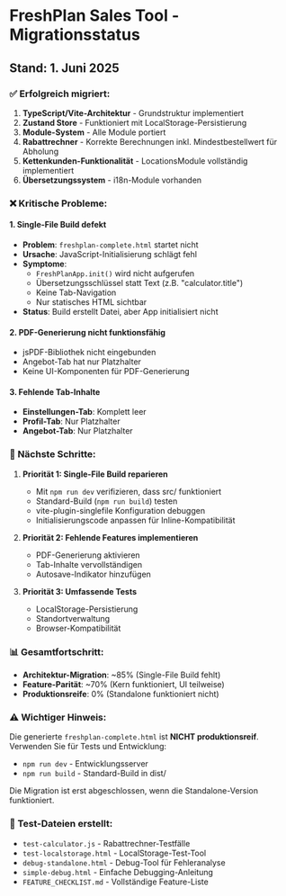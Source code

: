 # FreshPlan Sales Tool - Migrationsstatus

## Stand: 1. Juni 2025

### ✅ Erfolgreich migriert:
1. **TypeScript/Vite-Architektur** - Grundstruktur implementiert
2. **Zustand Store** - Funktioniert mit LocalStorage-Persistierung
3. **Module-System** - Alle Module portiert
4. **Rabattrechner** - Korrekte Berechnungen inkl. Mindestbestellwert für Abholung
5. **Kettenkunden-Funktionalität** - LocationsModule vollständig implementiert
6. **Übersetzungssystem** - i18n-Module vorhanden

### ❌ Kritische Probleme:

#### 1. **Single-File Build defekt**
- **Problem**: `freshplan-complete.html` startet nicht
- **Ursache**: JavaScript-Initialisierung schlägt fehl
- **Symptome**:
  - `FreshPlanApp.init()` wird nicht aufgerufen
  - Übersetzungsschlüssel statt Text (z.B. "calculator.title")
  - Keine Tab-Navigation
  - Nur statisches HTML sichtbar
- **Status**: Build erstellt Datei, aber App initialisiert nicht

#### 2. **PDF-Generierung nicht funktionsfähig**
- jsPDF-Bibliothek nicht eingebunden
- Angebot-Tab hat nur Platzhalter
- Keine UI-Komponenten für PDF-Generierung

#### 3. **Fehlende Tab-Inhalte**
- **Einstellungen-Tab**: Komplett leer
- **Profil-Tab**: Nur Platzhalter
- **Angebot-Tab**: Nur Platzhalter

### 🔧 Nächste Schritte:

1. **Priorität 1: Single-File Build reparieren**
   - Mit `npm run dev` verifizieren, dass src/ funktioniert
   - Standard-Build (`npm run build`) testen
   - vite-plugin-singlefile Konfiguration debuggen
   - Initialisierungscode anpassen für Inline-Kompatibilität

2. **Priorität 2: Fehlende Features implementieren**
   - PDF-Generierung aktivieren
   - Tab-Inhalte vervollständigen
   - Autosave-Indikator hinzufügen

3. **Priorität 3: Umfassende Tests**
   - LocalStorage-Persistierung
   - Standortverwaltung
   - Browser-Kompatibilität

### 📊 Gesamtfortschritt:
- **Architektur-Migration**: ~85% (Single-File Build fehlt)
- **Feature-Parität**: ~70% (Kern funktioniert, UI teilweise)
- **Produktionsreife**: 0% (Standalone funktioniert nicht)

### ⚠️ Wichtiger Hinweis:
Die generierte `freshplan-complete.html` ist **NICHT produktionsreif**. 
Verwenden Sie für Tests und Entwicklung:
- `npm run dev` - Entwicklungsserver
- `npm run build` - Standard-Build in dist/

Die Migration ist erst abgeschlossen, wenn die Standalone-Version funktioniert.

### 📝 Test-Dateien erstellt:
- `test-calculator.js` - Rabattrechner-Testfälle
- `test-localstorage.html` - LocalStorage-Test-Tool
- `debug-standalone.html` - Debug-Tool für Fehleranalyse
- `simple-debug.html` - Einfache Debugging-Anleitung
- `FEATURE_CHECKLIST.md` - Vollständige Feature-Liste